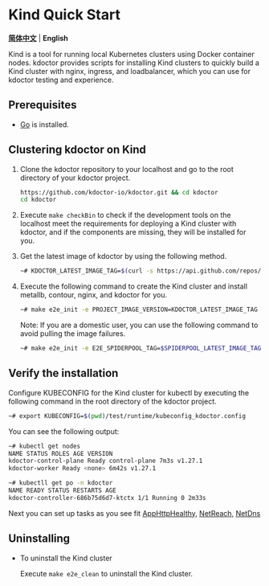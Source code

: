 # Kind Quick Start

[**简体中文**](./get-started-kind-zh_CN.md) | **English**

Kind is a tool for running local Kubernetes clusters using Docker container nodes. kdoctor provides scripts for installing Kind clusters to quickly build a Kind cluster with nginx, ingress, and loadbalancer, which you can use for kdoctor testing and experience.

## Prerequisites

* [Go](https://go.dev/) is installed.

## Clustering kdoctor on Kind

1. Clone the kdoctor repository to your localhost and go to the root directory of your kdoctor project.
  
    ```bash
    https://github.com/kdoctor-io/kdoctor.git && cd kdoctor
    cd kdoctor
    ```

2. Execute ``make checkBin`` to check if the development tools on the localhost meet the requirements for deploying a Kind cluster with kdoctor, and if the components are missing, they will be installed for you.

3. Get the latest image of kdoctor by using the following method.

    ```bash
    ~# KDOCTOR_LATEST_IMAGE_TAG=$(curl -s https://api.github.com/repos/kdoctor-io/kdoctor/releases | jq -r '. [].tag_name | select(("^v1.[0-9]*. [0-9]*$"))' | head -n 1)
    ```

4. Execute the following command to create the Kind cluster and install metallb, contour, nginx, and kdoctor for you.

    ```bash
    ~# make e2e_init -e PROJECT_IMAGE_VERSION=KDOCTOR_LATEST_IMAGE_TAG
    ```

    Note: If you are a domestic user, you can use the following command to avoid pulling the image failures.

    ```bash
    ~# make e2e_init -e E2E_SPIDERPOOL_TAG=$SPIDERPOOL_LATEST_IMAGE_TAG -e E2E_CHINA_IMAGE_REGISTRY=true
    ```

## Verify the installation

Configure KUBECONFIG for the Kind cluster for kubectl by executing the following command in the root directory of the kdoctor project.

   ```bash
   ~# export KUBECONFIG=$(pwd)/test/runtime/kubeconfig_kdoctor.config
   ```

You can see the following output:

   ```bash
   ~# kubectl get nodes 
   NAME STATUS ROLES AGE VERSION
   kdoctor-control-plane Ready control-plane 7m3s v1.27.1
   kdoctor-worker Ready <none> 6m42s v1.27.1
   
   ~# kubectll get po -n kdoctor
   NAME READY STATUS RESTARTS AGE
   kdoctor-controller-686b75d6d7-ktctx 1/1 Running 0 2m33s
   ```

Next you can set up tasks as you see fit [AppHttpHealthy](./apphttphealthy.md), [NetReach](./netreach.md), [NetDns](./netdns.md)

## Uninstalling

* To uninstall the Kind cluster

    Execute `make e2e_clean` to uninstall the Kind cluster.
